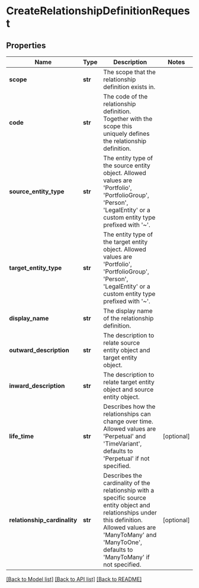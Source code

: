 # CreateRelationshipDefinitionRequest


## Properties
Name | Type | Description | Notes
------------ | ------------- | ------------- | -------------
**scope** | **str** | The scope that the relationship definition exists in. | 
**code** | **str** | The code of the relationship definition. Together with the scope this uniquely defines the relationship definition. | 
**source_entity_type** | **str** | The entity type of the source entity object. Allowed values are &#39;Portfolio&#39;, &#39;PortfolioGroup&#39;, &#39;Person&#39;, &#39;LegalEntity&#39; or a custom entity type prefixed with &#39;~&#39;. | 
**target_entity_type** | **str** | The entity type of the target entity object. Allowed values are &#39;Portfolio&#39;, &#39;PortfolioGroup&#39;, &#39;Person&#39;, &#39;LegalEntity&#39; or a custom entity type prefixed with &#39;~&#39;. | 
**display_name** | **str** | The display name of the relationship definition. | 
**outward_description** | **str** | The description to relate source entity object and target entity object. | 
**inward_description** | **str** | The description to relate target entity object and source entity object. | 
**life_time** | **str** | Describes how the relationships can change over time. Allowed values are &#39;Perpetual&#39; and &#39;TimeVariant&#39;, defaults to &#39;Perpetual&#39; if not specified. | [optional] 
**relationship_cardinality** | **str** | Describes the cardinality of the relationship with a specific source entity object and relationships under this definition. Allowed values are &#39;ManyToMany&#39; and &#39;ManyToOne&#39;, defaults to &#39;ManyToMany&#39; if not specified. | [optional] 

[[Back to Model list]](../README.md#documentation-for-models) [[Back to API list]](../README.md#documentation-for-api-endpoints) [[Back to README]](../README.md)


